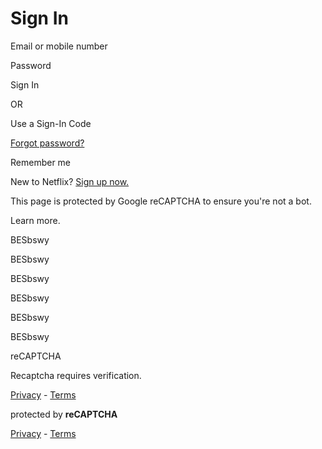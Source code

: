 # Sign In

Email or mobile number

Password

Sign In

OR

Use a Sign-In Code

[Forgot password?](https://www.netflix.com/loginhelp)

Remember me

New to Netflix? [Sign up now.](https://www.netflix.com/)

This page is protected by Google reCAPTCHA to ensure you're not a bot.

Learn more.

BESbswy

BESbswy

BESbswy

BESbswy

BESbswy

BESbswy

reCAPTCHA

Recaptcha requires verification.

[Privacy](https://www.google.com/intl/en/policies/privacy/) \- [Terms](https://www.google.com/intl/en/policies/terms/)

protected by **reCAPTCHA**

[Privacy](https://www.google.com/intl/en/policies/privacy/) \- [Terms](https://www.google.com/intl/en/policies/terms/)